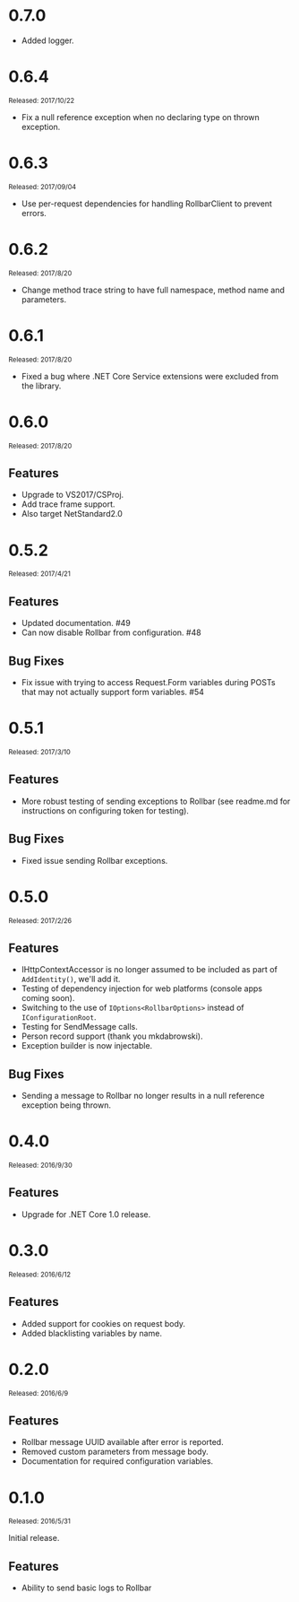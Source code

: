 ﻿# 0.7.0

- Added logger.

# 0.6.4

<sup>Released: 2017/10/22</sup>

- Fix a null reference exception when no declaring type on thrown exception.

# 0.6.3

<sup>Released: 2017/09/04</sup>

- Use per-request dependencies for handling RollbarClient to prevent errors.

# 0.6.2

<sup>Released: 2017/8/20</sup>

- Change method trace string to have full namespace, method name and parameters.

# 0.6.1

<sup>Released: 2017/8/20</sup>

- Fixed a bug where .NET Core Service extensions were excluded from the library.

# 0.6.0

<sup>Released: 2017/8/20</sup>

## Features

- Upgrade to VS2017/CSProj.
- Add trace frame support.
- Also target NetStandard2.0

# 0.5.2

<sup>Released: 2017/4/21</sup>

## Features

- Updated documentation. #49
- Can now disable Rollbar from configuration. #48

## Bug Fixes

- Fix issue with trying to access Request.Form variables during POSTs that may not actually support form variables. #54

# 0.5.1

<sup>Released: 2017/3/10</sup>

## Features

- More robust testing of sending exceptions to Rollbar (see readme.md for instructions on configuring token for testing).

## Bug Fixes

- Fixed issue sending Rollbar exceptions.

# 0.5.0

<sup>Released: 2017/2/26</sup>

## Features

- IHttpContextAccessor is no longer assumed to be included as part of `AddIdentity()`, we'll add it.
- Testing of dependency injection for web platforms (console apps coming soon).
- Switching to the use of `IOptions<RollbarOptions>` instead of `IConfigurationRoot`.
- Testing for SendMessage calls.
- Person record support (thank you mkdabrowski).
- Exception builder is now injectable.

## Bug Fixes

- Sending a message to Rollbar no longer results in a null reference exception being thrown.

# 0.4.0

<sup>Released: 2016/9/30</sup>

## Features

- Upgrade for .NET Core 1.0 release.

# 0.3.0

<sup>Released: 2016/6/12</sup>

## Features

- Added support for cookies on request body.
- Added blacklisting variables by name.

# 0.2.0

<sup>Released: 2016/6/9</sup>

## Features

- Rollbar message UUID available after error is reported.
- Removed custom parameters from message body.
- Documentation for required configuration variables.

# 0.1.0

<sup>Released: 2016/5/31</sup>

Initial release.

## Features

- Ability to send basic logs to Rollbar
